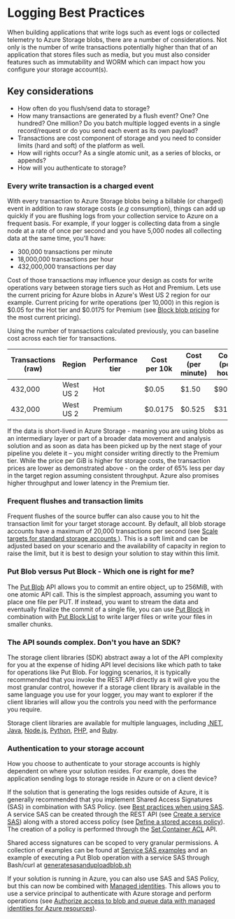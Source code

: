 # Logging Best Practices

When building applications that write logs such as event logs or collected telemetry to Azure Storage blobs, there are a number of considerations. Not only is the number of write transactions potentially higher than that of an application that stores files such as media, but you must also consider features such as immutability and WORM which can impact how you configure your storage account(s).

## Key considerations

- How often do you flush/send data to storage?
- How many transactions are generated by a flush event? One? One hundred? One million? Do you batch multiple logged events in a single record/request or do you send each event as its own payload?
- Transactions are cost component of storage and you need to consider limits (hard and soft) of the platform as well.
- How will rights occur? As a single atomic unit, as a series of blocks, or appends?
- How will you authenticate to storage?

### Every write transaction is a charged event

With every transaction to Azure Storage blobs being a billable (or charged) event in addition to raw storage costs (*e.g* consumption), things can add up quickly if you are flushing logs from your collection service to Azure on a frequent basis. For example, if your logger is collecting data from a single node at a rate of once per second and you have 5,000 nodes all collecting data at the same time, you'll have:

- 300,000 transactions per minute
- 18,000,000 transactions per hour
- 432,000,000 transactions per day

Cost of those transactions may influence your design as costs for write operations vary between storage tiers such as Hot and Premium. Lets use the current pricing for Azure blobs in Azure's West US 2 region for our example. Current pricing for write operations (per 10,000) in this region is $0.05 for the Hot tier and $0.0175 for Premium (see [Block blob pricing](https://azure.microsoft.com/pricing/details/storage/blobs/) for the most current pricing).

Using the number of transactions calculated previously, you can baseline cost across each tier for transactions.

| Transactions (raw) | Region    | Performance tier | Cost per 10k | Cost (per minute) | Cost (per hour) | Cost (per day) |
| ------------------ | --------- | ---------------- | ------------ | ----------------- | --------------- | -------------- |
| 432,000            | West US 2 | Hot              | $0.05        | $1.50             | $90.00          | $2,160.00      |
| 432,000            | West US 2 | Premium          | $0.0175      | $0.525            | $31.50          | $756           |

If the data is short-lived in Azure Storage - meaning you are using blobs as an intermediary layer or part of a broader data movement and analysis solution and as soon as data has been picked up by the next stage of your pipeline you delete it – you might consider writing directly to the Premium tier. While the price per GiB is higher for storage costs, the transaction prices are lower as demonstrated above - on the order of 65% less per day in the target region assuming consistent throughput. Azure also promises higher throughput and lower latency in the Premium tier.

### Frequent flushes and transaction limits

Frequent flushes of the source buffer can also cause you to hit the transaction limit for your target storage account. By default, all blob storage accounts have a maximum of 20,000 transactions per second (see [Scale targets for standard storage accounts
](https://docs.microsoft.com/azure/storage/common/scalability-targets-standard-account#scale-targets-for-standard-storage-accounts)). This is a soft limit and can be adjusted based on your scenario and the availability of capacity in region to raise the limit, but it is best to design your solution to stay within this limit.

### Put Blob versus Put Block - Which one is right for me?

The [Put Blob](https://docs.microsoft.com/rest/api/storageservices/put-blob) API allows you to commit an entire object, up to 256MiB, with one atomic API call. This is the simplest approach, assuming you want to place one file per PUT. If instead, you want to stream the data and eventually finalize the commit of a single file, you can use [Put Block](https://docs.microsoft.com/rest/api/storageservices/put-block) in combination with [Put Block List](https://docs.microsoft.com/rest/api/storageservices/put-block-list) to write larger files or write your files in smaller chunks.

### The API sounds complex. Don't you have an SDK?

The storage client libraries (SDK) abstract away a lot of the API complexity for you at the expense of hiding API level decisions like which path to take for operations like Put Blob. For logging scenarios, it is typically recommended that you invoke the REST API directly as it will give you the most granular control, however if a storage client library is available in the same language you use for your logger, you may want to explorer if the client libraries will allow you the controls you need with the performance you require.

Storage client libraries are available for multiple languages, including [.NET](https://docs.microsoft.com/dotnet/api/overview/azure/storage?view=azure-dotnet), [Java](https://docs.microsoft.com/java/api/overview/azure/storage), [Node.js](https://azure.github.io/azure-storage-node), [Python](https://azure-storage.readthedocs.io/), [PHP](https://azure.github.io/azure-storage-php/), and [Ruby](https://azure.github.io/azure-storage-ruby).

### Authentication to your storage account

How you choose to authenticate to your storage accounts is highly dependent on where your solution resides. For example, does the application sending logs to storage reside in Azure or on a client device?

If the solution that is generating the logs resides outside of Azure, it is generally recommended that you implement Shared Access Signatures (SAS) in combination with SAS Policy. (see [Best practices when using SAS](https://docs.microsoft.com/azure/storage/common/storage-sas-overview#best-practices-when-using-sas). A service SAS can be created through the REST API (see [Create a service SAS](https://docs.microsoft.com/rest/api/storageservices/create-service-sas)) along with a stored access policy (see [Define a stored access policy](https://docs.microsoft.com/rest/api/storageservices/define-stored-access-policy)). The creation of a policy is performed through the [Set Container ACL](https://docs.microsoft.com/rest/api/storageservices/set-container-acl) API.

Shared access signatures can be scoped to very granular permissions. A collection of examples can be found at [Service SAS examples](https://docs.microsoft.com/rest/api/storageservices/service-sas-examples) and an example of executing a Put Blob operation with a service SAS through Bash/curl at [generatesasanduploadblob.sh](https://github.com/ciphertxt/LearningAzureStorageREST/blob/master/generatesasanduploadblob.sh)

If your solution is running in Azure, you can also use SAS and SAS Policy, but this can now be combined with [Managed identities](https://docs.microsoft.com/azure/active-directory/managed-identities-azure-resources/overview). This allows you to use a service principal to authenticate with Azure storage and perform operations (see [Authorize access to blob and queue data with managed identities for Azure resources](https://docs.microsoft.com/azure/storage/common/storage-auth-aad-msi)).
